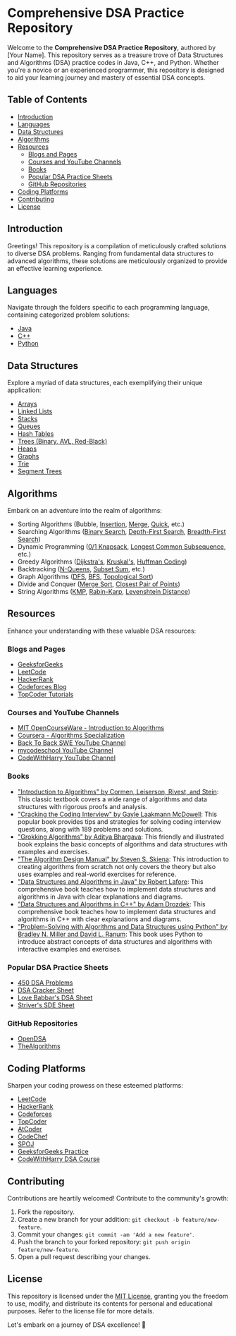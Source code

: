 # Comprehensive DSA Practice Repository

Welcome to the **Comprehensive DSA Practice Repository**, authored by [Your Name]. This repository serves as a treasure trove of Data Structures and Algorithms (DSA) practice codes in Java, C++, and Python. Whether you're a novice or an experienced programmer, this repository is designed to aid your learning journey and mastery of essential DSA concepts.

## Table of Contents

- [Introduction](#introduction)
- [Languages](#languages)
- [Data Structures](#data-structures)
- [Algorithms](#algorithms)
- [Resources](#resources)
  - [Blogs and Pages](#blogs-and-pages)
  - [Courses and YouTube Channels](#courses-and-youtube-channels)
  - [Books](#books)
  - [Popular DSA Practice Sheets](#popular-dsa-practice-sheets)
  - [GitHub Repositories](#github-repositories)
- [Coding Platforms](#coding-platforms)
- [Contributing](#contributing)
- [License](#license)

## Introduction

Greetings! This repository is a compilation of meticulously crafted solutions to diverse DSA problems. Ranging from fundamental data structures to advanced algorithms, these solutions are meticulously organized to provide an effective learning experience.

## Languages

Navigate through the folders specific to each programming language, containing categorized problem solutions:

- [Java](java/)
- [C++](cpp/)
- [Python](python/)

## Data Structures

Explore a myriad of data structures, each exemplifying their unique application:

- [Arrays](data-structures/arrays.md)
- [Linked Lists](data-structures/linked-lists.md)
- [Stacks](data-structures/stacks.md)
- [Queues](data-structures/queues.md)
- [Hash Tables](data-structures/hash-tables.md)
- [Trees (Binary, AVL, Red-Black)](data-structures/trees.md)
- [Heaps](data-structures/heaps.md)
- [Graphs](data-structures/graphs.md)
- [Trie](data-structures/trie.md)
- [Segment Trees](data-structures/segment-trees.md)

## Algorithms

Embark on an adventure into the realm of algorithms:

- Sorting Algorithms (Bubble, [Insertion](algorithms/sorting/insertion-sort.md), [Merge](algorithms/sorting/merge-sort.md), [Quick](algorithms/sorting/quick-sort.md), etc.)
- Searching Algorithms ([Binary Search](algorithms/searching/binary-search.md), [Depth-First Search](algorithms/graphs/depth-first-search.md), [Breadth-First Search](algorithms/graphs/breadth-first-search.md))
- Dynamic Programming ([0/1 Knapsack](algorithms/dynamic-programming/0-1-knapsack.md), [Longest Common Subsequence](algorithms/dynamic-programming/longest-common-subsequence.md), etc.)
- Greedy Algorithms ([Dijkstra's](algorithms/greedy/dijkstras-algorithm.md), [Kruskal's](algorithms/greedy/kruskals-algorithm.md), [Huffman Coding](algorithms/greedy/huffman-coding.md))
- Backtracking ([N-Queens](algorithms/backtracking/n-queens.md), [Subset Sum](algorithms/backtracking/subset-sum.md), etc.)
- Graph Algorithms ([DFS](algorithms/graphs/depth-first-search.md), [BFS](algorithms/graphs/breadth-first-search.md), [Topological Sort](algorithms/graphs/topological-sort.md))
- Divide and Conquer ([Merge Sort](algorithms/sorting/merge-sort.md), [Closest Pair of Points](algorithms/divide-and-conquer/closest-pair-of-points.md))
- String Algorithms ([KMP](algorithms/strings/knuth-morris-pratt.md), [Rabin-Karp](algorithms/strings/rabin-karp.md), [Levenshtein Distance](algorithms/strings/levenshtein-distance.md))

## Resources

Enhance your understanding with these valuable DSA resources:

### Blogs and Pages

- [GeeksforGeeks](https://www.geeksforgeeks.org/)
- [LeetCode](https://leetcode.com/)
- [HackerRank](https://www.hackerrank.com/domains/tutorials/10-days-of-javascript)
- [Codeforces Blog](https://codeforces.com/blog/entry/63511)
- [TopCoder Tutorials](https://www.topcoder.com/thrive/articles/Getting%20Started%20in%20Algorithms)

### Courses and YouTube Channels

- [MIT OpenCourseWare - Introduction to Algorithms](https://ocw.mit.edu/courses/electrical-engineering-and-computer-science/6-006-introduction-to-algorithms-fall-2011/)
- [Coursera - Algorithms Specialization](https://www.coursera.org/specializations/algorithms)
- [Back To Back SWE YouTube Channel](https://www.youtube.com/c/BackToBackSWE)
- [mycodeschool YouTube Channel](https://www.youtube.com/user/mycodeschool)
- [CodeWithHarry YouTube Channel](https://www.youtube.com/user/delhitrainingcourses)

### Books

- ["Introduction to Algorithms" by Cormen, Leiserson, Rivest, and Stein](https://mitpress.mit.edu/books/introduction-algorithms): This classic textbook covers a wide range of algorithms and data structures with rigorous proofs and analysis.
- ["Cracking the Coding Interview" by Gayle Laakmann McDowell](https://www.crackingthecodinginterview.com/): This popular book provides tips and strategies for solving coding interview questions, along with 189 problems and solutions.
- ["Grokking Algorithms" by Aditya Bhargava](https://www.manning.com/books/grokking-algorithms): This friendly and illustrated book explains the basic concepts of algorithms and data structures with examples and exercises.
- ["The Algorithm Design Manual" by Steven S. Skiena](http://www.algorist.com/): This introduction to creating algorithms from scratch not only covers the theory but also uses examples and real-world exercises for reference.
- ["Data Structures and Algorithms in Java" by Robert Lafore](https://www.amazon.com/Data-Structures-Algorithms-Java-Lafore/dp/0672324539): This comprehensive book teaches how to implement data structures and algorithms in Java with clear explanations and diagrams.
- ["Data Structures and Algorithms in C++" by Adam Drozdek](https://www.cengage.com/c/data-structures-and-algorithms-in-c-second-edition/9781337109079): This comprehensive book teaches how to implement data structures and algorithms in C++ with clear explanations and diagrams.
- ["Problem-Solving with Algorithms and Data Structures using Python" by Bradley N. Miller and David L. Ranum](https://runestone.academy/runestone/books/published/pythonds/index.html): This book uses Python to introduce abstract concepts of data structures and algorithms with interactive examples and exercises.

### Popular DSA Practice Sheets

- [450 DSA Problems](https://450dsa.com/)
- [DSA Cracker Sheet](https://www.interviewbit.com/coding-problems/)
- [Love Babbar's DSA Sheet](https://lovebabbar450-sheet.herokuapp.com/)
- [Striver's SDE Sheet](https://www.youtube.com/playlist?list=PLgUwDviBIf0rVwua0kKYlsS_ik_1lyVK_)

### GitHub Repositories

- [OpenDSA](https://github.com/OpenDSA/OpenDSA)
- [TheAlgorithms](https://github.com/TheAlgorithms)

## Coding Platforms

Sharpen your coding prowess on these esteemed platforms:

- [LeetCode](https://leetcode.com/)
- [HackerRank](https://www.hackerrank.com/)
- [Codeforces](https://codeforces.com/)
- [TopCoder](https://www.topcoder.com/)
- [AtCoder](https://atcoder.jp/)
- [CodeChef](https://www.codechef.com/)
- [SPOJ](https://www.spoj.com/)
- [GeeksforGeeks Practice](https://practice.geeksforgeeks.org/)
- [CodeWithHarry DSA Course](https://www.codewithharry.com/videos/data-structures-and-algorithms-in-hindi-1)

## Contributing

Contributions are heartily welcomed! Contribute to the community's growth:

1. Fork the repository.
2. Create a new branch for your addition: `git checkout -b feature/new-feature`.
3. Commit your changes: `git commit -am 'Add a new feature'`.
4. Push the branch to your forked repository: `git push origin feature/new-feature`.
5. Open a pull request describing your changes.

## License

This repository is licensed under the [MIT License](LICENSE), granting you the freedom to use, modify, and distribute its contents for personal and educational purposes. Refer to the license file for more details.

Let's embark on a journey of DSA excellence! 🚀
